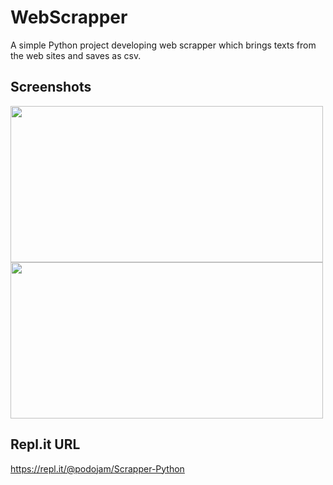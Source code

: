 # WebScrapper
A simple Python project developing web scrapper which brings texts from the web sites and saves as csv.

## Screenshots

<img width="500" height="250" src="https://user-images.githubusercontent.com/61813428/94980875-9e916b00-0568-11eb-9ab0-02550646e182.png">
<img width="500" height="250" src="https://user-images.githubusercontent.com/61813428/94981049-04322700-056a-11eb-8922-8751b1d94bf3.png">

## Repl.it URL

https://repl.it/@podojam/Scrapper-Python
